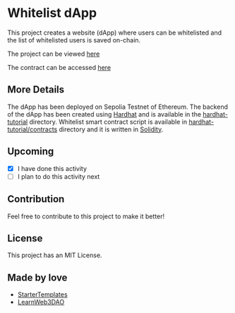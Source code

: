 # Whitelist dApp

This project creates a website (dApp) where users can be whitelisted and the list of whitelisted users is saved on-chain.<br />

The project can be viewed [here](https://whitelist-dapp-nu-seven.vercel.app/) <br />

The contract can be accessed [here](https://sepolia.etherscan.io/address/0x8A584DAee7EE0F2E6E216f38e0e3CEAA70224962)

## More Details

The dApp has been deployed on Sepolia Testnet of Ethereum. The backend of the dApp has been created using [Hardhat](https://hardhat.org/) and is available in the [hardhat-tutorial](https://github.com/Tanmay-Bhatnagar-03/Whitelist-dApp/tree/main/hardhat-tutorial) directory. Whitelist smart contract script is available in [hardhat-tutorial/contracts](https://github.com/Tanmay-Bhatnagar-03/Whitelist-dApp/tree/main/hardhat-tutorial/contracts) directory and it is written in [Solidity](https://soliditylang.org/). <br />


## Upcoming

- [x] I have done this activity
- [ ] I plan to do this activity next

## Contribution

Feel free to contribute to this project to make it better!

## License

This project has an MIT License.

## Made by love

- [StarterTemplates](https://twitter.com/startertemp)
- [LearnWeb3DAO](https://learnweb3.io)
